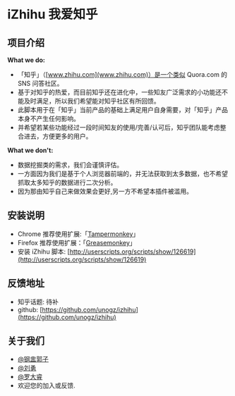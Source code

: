 # iZhihu 我爱知乎

## 项目介绍

**What we do:**

- 「知乎」（[www.zhihu.com](www.zhihu.com)）是一个类似 Quora.com 的 SNS 问答社区。
- 基于对知乎的热爱，而目前知乎还在进化中，一些知友广泛需求的小功能还不能及时满足，所以我们希望能对知乎社区有所回馈。
- 此脚本用于在「知乎」当前产品的基础上满足用户自身需要，对「知乎」产品本身不产生任何影响。
- 并希望若某些功能经过一段时间知友的使用/完善/认可后，知乎团队能考虑整合进去，方便更多的用户。

**What we don't:**

- 数据挖掘类的需求，我们会谨慎评估。
- 一方面因为我们是基于个人浏览器前端的，并无法获取到太多数据，也不希望抓取太多知乎的数据进行二次分析。
- 因为那由知乎自己来做效果会更好,另一方不希望本插件被滥用。


## 安装说明

- Chrome 推荐使用扩展:「[Tampermonkey](https://chrome.google.com/webstore/detail/dhdgffkkebhmkfjojejmpbldmpobfkfo)」
- Firefox 推荐使用扩展：「[Greasemonkey](https://addons.mozilla.org/en-US/firefox/addon/greasemonkey/)」
- 安装 iZhihu 脚本: [http://userscripts.org/scripts/show/126619](http://userscripts.org/scripts/show/126619)

## 反馈地址

- 知乎话题: 待补
- github: [https://github.com/unogz/izhihu](https://github.com/unogz/izhihu)

## 关于我们

- [@钢盅郭子](http://www.zhihu.com/people/unogzx)
- [@刘勇](http://www.zhihu.com/people/liuyong25)
- [@罗大睿](http://www.zhihu.com/people/yukirock)
- 欢迎您的加入或反馈.
